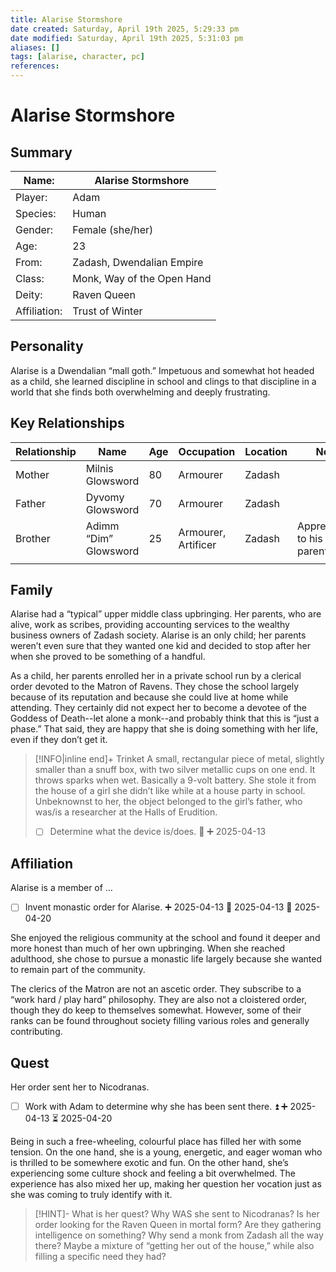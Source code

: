 ```yaml
---
title: Alarise Stormshore
date created: Saturday, April 19th 2025, 5:29:33 pm
date modified: Saturday, April 19th 2025, 5:31:03 pm
aliases: []
tags: [alarise, character, pc]
references: 
---
```


# Alarise Stormshore

## Summary

| Name:        | Alarise Stormshore         |
| ------------ | -------------------------- |
| Player:      | Adam                       |
| Species:     | Human                      |
| Gender:      | Female (she/her)           |
| Age:         | 23                         |
| From:        | Zadash, Dwendalian Empire  |
| Class:       | Monk, Way of the Open Hand |
| Deity:       | Raven Queen                |
| Affiliation: | Trust of Winter            |

## Personality

Alarise is a Dwendalian “mall goth.” Impetuous and somewhat hot headed as a child, she learned discipline in school and clings to that discipline in a world that she finds both overwhelming and deeply frustrating.

## Key Relationships

| Relationship | Name                  | Age | Occupation          | Location | Note                         |
| ------------ | --------------------- | --- | ------------------- | -------- | ---------------------------- |
| Mother       | Milnis Glowsword      | 80  | Armourer            | Zadash   |                              |
| Father       | Dyvomy Glowsword      | 70  | Armourer            | Zadash   |                              |
| Brother      | Adimm “Dim” Glowsword | 25  | Armourer, Artificer | Zadash   | Apprenticing to his parents. |
|              |                       |     |                     |          |                              |

## Family

Alarise had a “typical” upper middle class upbringing. Her parents, who are alive, work as scribes, providing accounting services to the wealthy business owners of Zadash society. Alarise is an only child; her parents weren’t even sure that they wanted one kid and decided to stop after her when she proved to be something of a handful.

As a child, her parents enrolled her in a private school run by a clerical order devoted to the Matron of Ravens. They chose the school largely because of its reputation and because she could live at home while attending. They certainly did not expect her to become a devotee of the Goddess of Death--let alone a monk--and probably think that this is “just a phase.” That said, they are happy that she is doing something with her life, even if they don’t get it.

> [!INFO|inline end]+ Trinket
> A small, rectangular piece of metal, slightly smaller than a snuff box, with two silver metallic cups on one end. It throws sparks when wet. Basically a 9-volt battery. She stole it from the house of a girl she didn’t like while at a house party in school. Unbeknownst to her, the object belonged to the girl’s father, who was/is a researcher at the Halls of Erudition.
>
> - [ ] Determine what the device is/does. 🔽 ➕ 2025-04-13

## Affiliation

Alarise is a member of …

- [ ] Invent monastic order for Alarise. ➕ 2025-04-13 🛫 2025-04-13 📅 2025-04-20

She enjoyed the religious community at the school and found it deeper and more honest than much of her own upbringing. When she reached adulthood, she chose to pursue a monastic life largely because she wanted to remain part of the community.

The clerics of the Matron are not an ascetic order. They subscribe to a “work hard / play hard” philosophy. They are also not a cloistered order, though they do keep to themselves somewhat. However, some of their ranks can be found throughout society filling various roles and generally contributing.

## Quest

Her order sent her to Nicodranas.

- [ ] Work with Adam to determine why she has been sent there. ⏫ ➕ 2025-04-13 ⏳ 2025-04-20

Being in such a free-wheeling, colourful place has filled her with some tension. On the one hand, she is a young, energetic, and eager woman who is thrilled to be somewhere exotic and fun. On the other hand, she’s experiencing some culture shock and feeling a bit overwhelmed. The experience has also mixed her up, making her question her vocation just as she was coming to truly identify with it.

> [!HINT]- What is her quest?
> Why WAS she sent to Nicodranas? Is her order looking for the Raven Queen in mortal form? Are they gathering intelligence on something? Why send a monk from Zadash all the way there? Maybe a mixture of “getting her out of the house,” while also filling a specific need they had?
